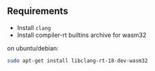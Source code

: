 
## Requirements

- Install `clang`
- Install compiler-rt builtins archive for wasm32

on ubuntu/debian:
```bash
sudo apt-get install libclang-rt-18-dev-wasm32
```